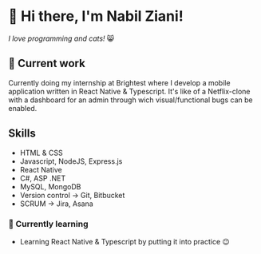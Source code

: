 # 👋 Hi there, I'm Nabil Ziani!
*I love programming and cats!* :smile_cat:

## 🔭 Current work
Currently doing my internship at Brightest where I develop a mobile application written in React Native & Typescript. 
It's like of a Netflix-clone with a dashboard for an admin through wich visual/functional bugs can be enabled.

## Skills
* HTML & CSS
* Javascript, NodeJS, Express.js
* React Native
* C#, ASP .NET
* MySQL, MongoDB
* Version control -> Git, Bitbucket
* SCRUM -> Jira, Asana

### 🌱 Currently learning
* Learning React Native & Typescript by putting it into practice 😉

<!--
**nabil-ziani/nabil-ziani** is a ✨ _special_ ✨ repository because its `README.md` (this file) appears on your GitHub profile.

Here are some ideas to get you started:

- 🔭 I’m currently working on ...
- 🌱 I’m currently learning ...
- 👯 I’m looking to collaborate on ...
- 🤔 I’m looking for help with ...
- 💬 Ask me about ...
- 📫 How to reach me: ...
- 😄 Pronouns: ...
- ⚡ Fun fact: ...
-->
